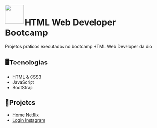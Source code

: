 <!-- <img align="left" src="./htmlBootCamp.png" alt="htmlBootCamp-icon" width="60"/> -->
<img align="left" src="https://hermes.digitalinnovation.one/tracks/3a10fc52-7df0-4d38-9d9c-e98f1e5f6c9a.png" width="60"/> 
<h1> HTML Web Developer Bootcamp </h1>
<p>Projetos práticos executados no bootcamp HTML Web Developer da dio</p>
<h2>🖥Tecnologias</h2>
<ul>
<li>HTML & CSS3</li>
<li>JavaScript</li>
<li>BootStrap</li>
</ul>

<h2>📐Projetos</h2>
<ul>
<li><a href="./NetFlixClone">Home Netflix</a></li>
<li><a href="https://github.com/OsmarBaia/SantanderFullStackBootCamp/tree/main/Instagram">Login Instagram</a></li>
</ul>

